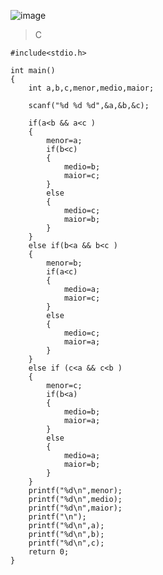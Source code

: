 ![image](https://github.com/lufffe/Beecrowd/assets/90646635/4f7d5cad-66d0-4c95-89f3-0e49657d5097)

>C

	#include<stdio.h>

	int main()
	{
		int a,b,c,menor,medio,maior;

		scanf("%d %d %d",&a,&b,&c);

		if(a<b && a<c )
		{
			menor=a;
			if(b<c)
			{
				medio=b;
				maior=c;
			}
			else
			{
				medio=c;
				maior=b;
			}
		}
		else if(b<a && b<c )
		{
			menor=b;
			if(a<c)
			{
				medio=a;
				maior=c;
			}
			else
			{
				medio=c;
				maior=a;
			}
		}
		else if (c<a && c<b )
		{
			menor=c;
			if(b<a)
			{
				medio=b;
				maior=a;
			}
			else
			{
				medio=a;
				maior=b;
			}
		}
		printf("%d\n",menor);
		printf("%d\n",medio);
		printf("%d\n",maior);
		printf("\n");
		printf("%d\n",a);
		printf("%d\n",b);
		printf("%d\n",c);
	    return 0;
	}

